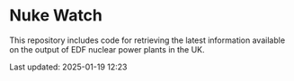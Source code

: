 # Nuke Watch

This repository includes code for retrieving the latest information available on the output of EDF nuclear power plants in the UK.

Last updated: 2025-01-19 12:23